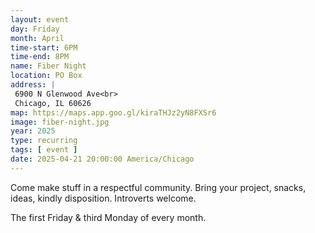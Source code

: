 ```yaml
---
layout: event
day: Friday
month: April
time-start: 6PM
time-end: 8PM
name: Fiber Night
location: PO Box
address: |
 6900 N Glenwood Ave<br>
 Chicago, IL 60626
map: https://maps.app.goo.gl/kiraTHJz2yN8FXSr6
image: fiber-night.jpg
year: 2025
type: recurring
tags: [ event ]
date: 2025-04-21 20:00:00 America/Chicago
---
```

Come make stuff in a respectful community. Bring your project, snacks, ideas, kindly disposition. Introverts welcome.

The first Friday & third Monday of every month.